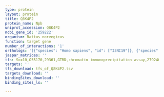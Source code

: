 ```yaml
---
type: protein
layout: protein
title: Q8K4P2
protein_name: Npb
uniprot_accession: Q8K4P2
ncbi_gene_id: '259222'
organism: Rattus norvegicus
function: target gene
number_of_interactions: '1'
orthologs: '[{"species": "Homo sapiens", "id": ["I3NI19"]}, {"species": "Danio rerio", "id": ["B0V3W0"]}, {"species": "Mus musculus", "id": ["<a href=\"/protein/q8k4p1\">Q8K4P1</a>"]}]'
jaspar_matrices: ''
tfs: Sox10,O55170,29361,GTRD,chromatin immunoprecipitation assay,27924024%5Buid%5D,No
targets: ''
tfs_download: tfs_of_Q8K4P2.tsv
targets_download: ''
bindingSites_download: ''
binding_sites_ls: ''

---
```

